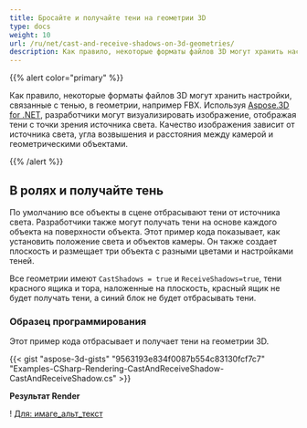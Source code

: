 ```yaml
---
title: Бросайте и получайте тени на геометрии 3D
type: docs
weight: 10
url: /ru/net/cast-and-receive-shadows-on-3d-geometries/
description: Как правило, некоторые форматы файлов 3D могут хранить настройки, связанные с тенью, в геометрии, например FBX. Используя Aspose.3D for .NET, разработчики могут визуализировать изображение, отображая тени с точки зрения источника света. Качество изображения зависит от источника света, угла возвышения и расстояния между камерой и геометрическими объектами.
---
```

{{% alert color="primary" %}}

Как правило, некоторые форматы файлов 3D могут хранить настройки, связанные с тенью, в геометрии, например FBX. Используя [Aspose.3D for .NET](https://products.aspose.com/3d/net/), разработчики могут визуализировать изображение, отображая тени с точки зрения источника света. Качество изображения зависит от источника света, угла возвышения и расстояния между камерой и геометрическими объектами.

{{% /alert %}}
##  **В ролях и получайте тень**
По умолчанию все объекты в сцене отбрасывают тени от источника света. Разработчики также могут получать тени на основе каждого объекта на поверхности объекта. Этот пример кода показывает, как установить положение света и объектов камеры. Он также создает плоскость и размещает три объекта с разными цветами и настройками теней.

Все геометрии имеют `CastShadows = true` и `ReceiveShadows=true`, тени красного ящика и тора, наложенные на плоскость, красный ящик не будет получать тени, а синий блок не будет отбрасывать тени.
###  **Образец программирования**
Этот пример кода отбрасывает и получает тени на геометрии 3D.

{{< gist "aspose-3d-gists" "9563193e834f0087b554c83130fcf7c7" "Examples-CSharp-Rendering-CastAndReceiveShadow-CastAndReceiveShadow.cs" >}}


**Результат Render**

! [Для: имаге_альт_текст](cast-and-receive-shadows-on-3d-geometries_1.png)
